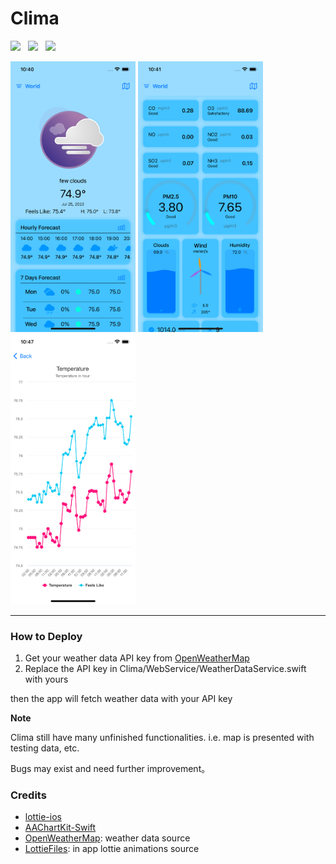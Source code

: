 # Clima

<img src="https://img.shields.io/badge/PLATFORM-IOS%20-lightgray?style=for-the-badge" />&nbsp;&nbsp;&nbsp;<img src="https://img.shields.io/badge/LICENSE-MIT-lightgray?style=for-the-badge" />&nbsp;&nbsp;&nbsp;<img src="https://img.shields.io/badge/MADE WITH-SWIFTUI-orange?style=for-the-badge" />

<p float="left">
<img src="Previews/weather.png" alt="Preview Image" width="200"/>
<img src="Previews/air.png" alt="Preview Image" width="200"/>
<img src="Previews/data.png" alt="Preview Image" width="200"/>
</p>

---

### How to Deploy
1. Get your weather data API key from [OpenWeatherMap](https://openweathermap.org/price)
2. Replace the API key in Clima/WebService/WeatherDataService.swift with yours

then the app will fetch weather data with your API key

**Note**

Clima still have many unfinished functionalities. i.e. map is presented with testing data, etc.

Bugs may exist and need further improvement。


### Credits
- [lottie-ios](https://github.com/airbnb/lottie-ios)
- [AAChartKit-Swift](https://github.com/AAChartModel/AAChartKit-Swift)
- [OpenWeatherMap](https://openweathermap.org): weather data source
- [LottieFiles](https://lottiefiles.com): in app lottie animations source

## 
